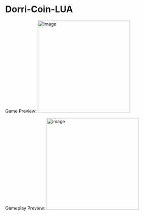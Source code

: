 # Dorri-Coin-LUA
Game Preview:
<img width="292" alt="image" src="https://user-images.githubusercontent.com/64540871/221562446-42ea939a-7277-42f9-bbd2-95995ff55443.png">

Gameplay Preview:
<img width="291" alt="image" src="https://user-images.githubusercontent.com/64540871/221562553-9085c4d5-05bd-4d34-a827-4ea48fe0d104.png">
